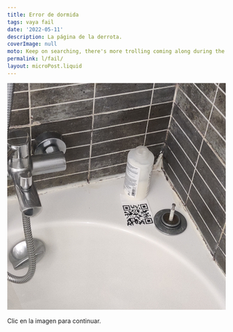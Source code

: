 ```yaml
---
title: Error de dormida
tags: vaya fail
date: '2022-05-11'
description: La página de la derrota.
coverImage: null
moto: Keep on searching, there's more trolling coming along during the day.
permalink: l/fail/
layout: microPost.liquid
---
```

[![dormida](/img/lfail.jpg)](/l/loritime)

Clic en la imagen para continuar.